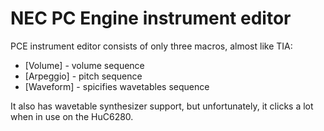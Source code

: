 # NEC PC Engine instrument editor

PCE instrument editor consists of only three macros, almost like TIA:

- [Volume] - volume sequence
- [Arpeggio] - pitch sequence
- [Waveform] - spicifies wavetables sequence

It also has wavetable synthesizer support, but unfortunately, it clicks a lot when in use on the HuC6280.
